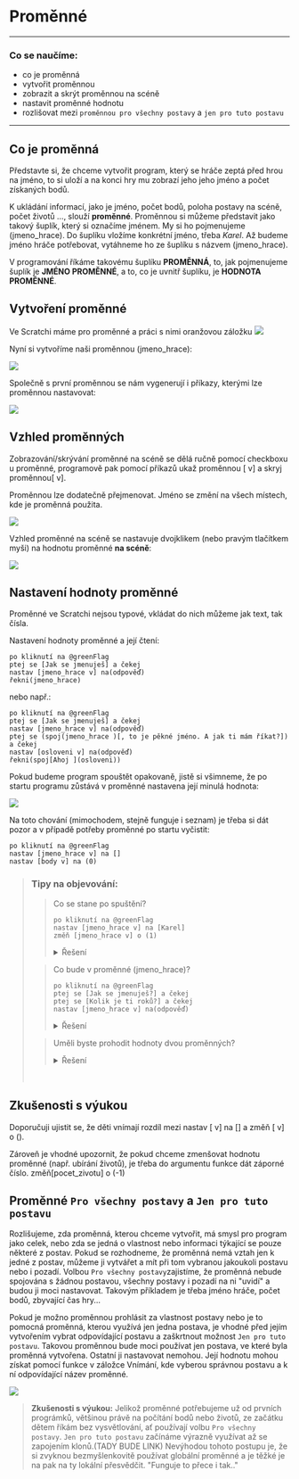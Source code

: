 # Proměnné

***

### Co se naučíme:
* co je proměnná
* vytvořit proměnnou
* zobrazit a skrýt proměnnou na scéně
* nastavit proměnné hodnotu
* rozlišovat mezi `proměnnou pro všechny postavy` a `jen pro tuto postavu`

***

## Co je proměnná
Představte si, že chceme vytvořit program, který se hráče zeptá před hrou na jméno, to si uloží a na konci hry mu zobrazí jeho jeho jméno a počet získaných bodů.

K ukládání informací, jako je jméno, počet bodů, poloha postavy na scéně, počet životů …, slouží **proměnné**. 
Proměnnou si můžeme představit jako takový šuplík, který si označíme jménem. My si ho pojmenujeme <sb>(jmeno_hrace)</sb>.  Do šuplíku vložíme konkrétní jméno, třeba *Karel*. Až budeme jméno hráče potřebovat, vytáhneme ho ze šuplíku s názvem <sb>(jmeno_hrace)</sb>.

V programování říkáme takovému šuplíku **PROMĚNNÁ**, to, jak pojmenujeme šuplík je **JMÉNO PROMĚNNÉ**, a to, co je uvnitř šuplíku, je **HODNOTA PROMĚNNÉ**.
## Vytvoření proměnné

Ve Scratchi máme pro proměnné a práci s nimi oranžovou záložku ![](data.png)

 Nyní si vytvoříme naši proměnnou <sb>(jmeno_hrace)</sb>:

![](vytvareni_promenne_pozadi.png)

 Společně s první proměnnou se nám vygenerují i příkazy, kterými lze proměnnou nastavovat:

![](prikazy.png)

## Vzhled proměnných
Zobrazování/skrývání proměnné na scéně se dělá ručně pomocí checkboxu u proměnné, programově pak pomocí příkazů <sb>ukaž proměnnou [ v]</sb> a <sb>skryj proměnnou[ v]</sb>.

Proměnnou lze dodatečně přejmenovat. Jméno se změní na všech místech, kde je proměnná použita.

![](zobrazeni_promennych.png)

Vzhled proměnné na scéně se nastavuje dvojklikem (nebo pravým tlačítkem myši) na hodnotu proměnné **na scéně**:

![](vzhled_promenne.png)


## Nastavení hodnoty proměnné
Proměnné ve Scratchi nejsou typové, vkládat do nich můžeme jak text, tak čísla.

Nastavení hodnoty proměnné a její čtení:
```blocks
po kliknutí na @greenFlag
ptej se [Jak se jmenuješ] a čekej
nastav [jmeno_hrace v] na(odpověď)
řekni(jmeno_hrace)
```
nebo např.:

```blocks
po kliknutí na @greenFlag
ptej se [Jak se jmenuješ] a čekej
nastav [jmeno_hrace v] na(odpověď)
ptej se (spoj(jmeno_hrace )[, to je pěkné jméno. A jak ti mám říkat?]) a čekej
nastav [osloveni v] na(odpověď)
řekni(spoj[Ahoj ](osloveni))
```
Pokud budeme program spouštět opakovaně, jistě si všimneme, že po startu programu zůstává v proměnné nastavena její minulá hodnota:

![](jak_se_jmenujes_scena.png)

Na toto chování (mimochodem, stejně funguje i seznam) je třeba si dát pozor a v případě potřeby proměnné po startu vyčistit:
```blocks
po kliknutí na @greenFlag
nastav [jmeno_hrace v] na []
nastav [body v] na (0)
```
 
> ### Tipy na objevování:
>> Co se stane po spuštění? 
>>```blocks
>>po kliknutí na @greenFlag
>>nastav [jmeno_hrace v] na [Karel]
>>změň [jmeno_hrace v] o (1)
>>```  
>><details><summary>Řešení</summary><p markdown="1">
>>Nastane chyba, v proměnné se objeví "NaN" (not a number)
>></details>
>
>> Co bude v proměnné <sb>(jmeno_hrace)</sb>?
>>```blocks
>>po kliknutí na @greenFlag
>>ptej se [Jak se jmenuješ?] a čekej
>>ptej se [Kolik je ti roků?] a čekej
>>nastav [jmeno_hrace v] na(odpověď)
>>```
>><details><summary>Řešení</summary><p markdown="1">
>>V proměnné <sb>(jmeno_hrace)</sb> bude jeho věk
>></details>
>
>> Uměli byste prohodit hodnoty dvou proměnných? 
>>
>><details><summary>Řešení</summary><p markdown="1">
>>Měníme hodnotu proměnné <sb>(a)</sb> a <sb>(b)</sb> za pomoci proměnné <sb>(pom)</sb>.
>>
>><code class="language-blocks">
>>nastav [pom v] na(a)
>>nastav [a v] na(b)
>>nastav [b v] na(pom)
>></code>
>></details>  
><br/>
>   


## Zkušenosti s výukou
Doporučuji ujistit se, že děti vnímají rozdíl mezi  <sb>nastav [ v] na []</sb> a <sb>změň [ v] o ()</sb>. 

Zároveň je vhodné upozornit, že pokud chceme zmenšovat  hodnotu proměnné (např. ubírání životů), je třeba do    argumentu funkce dát záporné číslo. <sb>změň[pocet_zivotu] o (-1)</sb>



## Proměnné `Pro všechny postavy` a `Jen pro tuto postavu`
Rozlišujeme, zda proměnná, kterou chceme vytvořit, má smysl pro program jako celek, nebo zda se jedná o vlastnost nebo informaci týkající se pouze některé z postav.
Pokud se rozhodneme, že proměnná nemá vztah jen k jedné z postav, můžeme ji vytvářet a mít při tom vybranou jakoukoli postavu nebo i pozadí. Volbou `Pro všechny postavy`zajistíme, že proměnná nebude spojována s žádnou postavou, všechny postavy i pozadí na ni "uvidí" a budou ji moci nastavovat. Takovým příkladem je třeba jméno hráče, počet bodů, zbyvající čas hry... 

Pokud je možno proměnnou prohlásit za vlastnost postavy nebo je to pomocná proměnná, kterou využívá jen jedna postava, je vhodné před jejím vytvořením vybrat odpovídající postavu a zaškrtnout možnost `Jen pro tuto postavu`.
Takovou proměnnou bude moci používat jen postava, ve které byla proměnná vytvořena. Ostatní ji nastavovat nemohou. Její hodnotu mohou získat pomocí funkce v záložce Vnímání, kde vyberou správnou postavu a k ní odpovídající název proměnné.

![](nacteni_hodnoty_lok_prom.png) 



>**Zkušenosti s výukou:**
Jelikož proměnné potřebujeme už od prvních prográmků, většinou právě na počítání bodů nebo životů, ze začátku dětem říkám bez vysvětlování, ať používají volbu `Pro všechny postavy`. `Jen pro tuto postavu` začínáme výrazně využívat až se zapojením klonů.(TADY BUDE LINK)
Nevýhodou tohoto postupu je, že si zvyknou bezmyšlenkovitě používat globální proměnné a je těžké je na pak na ty lokální přesvědčit. "Funguje to přece i tak.."